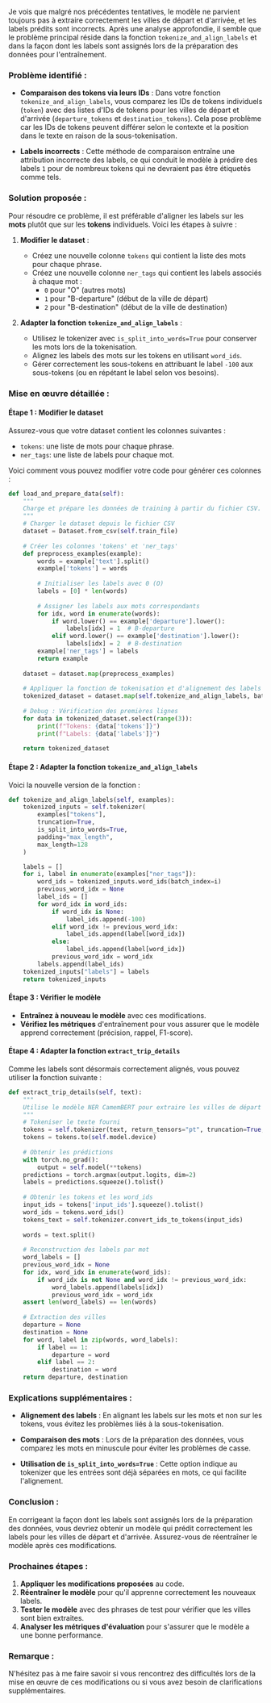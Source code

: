 Je vois que malgré nos précédentes tentatives, le modèle ne parvient toujours pas à extraire correctement les villes de départ et d'arrivée, et les labels prédits sont incorrects. Après une analyse approfondie, il semble que le problème principal réside dans la fonction `tokenize_and_align_labels` et dans la façon dont les labels sont assignés lors de la préparation des données pour l'entraînement.

### Problème identifié :

- **Comparaison des tokens via leurs IDs** : Dans votre fonction `tokenize_and_align_labels`, vous comparez les IDs de tokens individuels (`token`) avec des listes d'IDs de tokens pour les villes de départ et d'arrivée (`departure_tokens` et `destination_tokens`). Cela pose problème car les IDs de tokens peuvent différer selon le contexte et la position dans le texte en raison de la sous-tokenisation.

- **Labels incorrects** : Cette méthode de comparaison entraîne une attribution incorrecte des labels, ce qui conduit le modèle à prédire des labels `1` pour de nombreux tokens qui ne devraient pas être étiquetés comme tels.

### Solution proposée :

Pour résoudre ce problème, il est préférable d'aligner les labels sur les **mots** plutôt que sur les **tokens** individuels. Voici les étapes à suivre :

1. **Modifier le dataset** :

   - Créez une nouvelle colonne `tokens` qui contient la liste des mots pour chaque phrase.
   - Créez une nouvelle colonne `ner_tags` qui contient les labels associés à chaque mot :
     - `0` pour "O" (autres mots)
     - `1` pour "B-departure" (début de la ville de départ)
     - `2` pour "B-destination" (début de la ville de destination)

2. **Adapter la fonction `tokenize_and_align_labels`** :

   - Utilisez le tokenizer avec `is_split_into_words=True` pour conserver les mots lors de la tokenisation.
   - Alignez les labels des mots sur les tokens en utilisant `word_ids`.
   - Gérer correctement les sous-tokens en attribuant le label `-100` aux sous-tokens (ou en répétant le label selon vos besoins).

### Mise en œuvre détaillée :

#### Étape 1 : Modifier le dataset

Assurez-vous que votre dataset contient les colonnes suivantes :

- `tokens`: une liste de mots pour chaque phrase.
- `ner_tags`: une liste de labels pour chaque mot.

Voici comment vous pouvez modifier votre code pour générer ces colonnes :

```python
def load_and_prepare_data(self):
    """
    Charge et prépare les données de training à partir du fichier CSV.
    """
    # Charger le dataset depuis le fichier CSV
    dataset = Dataset.from_csv(self.train_file)
    
    # Créer les colonnes 'tokens' et 'ner_tags'
    def preprocess_examples(example):
        words = example['text'].split()
        example['tokens'] = words
        
        # Initialiser les labels avec 0 (O)
        labels = [0] * len(words)
        
        # Assigner les labels aux mots correspondants
        for idx, word in enumerate(words):
            if word.lower() == example['departure'].lower():
                labels[idx] = 1  # B-departure
            elif word.lower() == example['destination'].lower():
                labels[idx] = 2  # B-destination
        example['ner_tags'] = labels
        return example
    
    dataset = dataset.map(preprocess_examples)
    
    # Appliquer la fonction de tokenisation et d'alignement des labels au dataset
    tokenized_dataset = dataset.map(self.tokenize_and_align_labels, batched=True)
    
    # Debug : Vérification des premières lignes
    for data in tokenized_dataset.select(range(3)):
        print(f"Tokens: {data['tokens']}")
        print(f"Labels: {data['labels']}")
    
    return tokenized_dataset
```

#### Étape 2 : Adapter la fonction `tokenize_and_align_labels`

Voici la nouvelle version de la fonction :

```python
def tokenize_and_align_labels(self, examples):
    tokenized_inputs = self.tokenizer(
        examples["tokens"],
        truncation=True,
        is_split_into_words=True,
        padding="max_length",
        max_length=128
    )

    labels = []
    for i, label in enumerate(examples["ner_tags"]):
        word_ids = tokenized_inputs.word_ids(batch_index=i)
        previous_word_idx = None
        label_ids = []
        for word_idx in word_ids:
            if word_idx is None:
                label_ids.append(-100)
            elif word_idx != previous_word_idx:
                label_ids.append(label[word_idx])
            else:
                label_ids.append(label[word_idx])
            previous_word_idx = word_idx
        labels.append(label_ids)
    tokenized_inputs["labels"] = labels
    return tokenized_inputs
```

#### Étape 3 : Vérifier le modèle

- **Entraînez à nouveau le modèle** avec ces modifications.
- **Vérifiez les métriques** d'entraînement pour vous assurer que le modèle apprend correctement (précision, rappel, F1-score).

#### Étape 4 : Adapter la fonction `extract_trip_details`

Comme les labels sont désormais correctement alignés, vous pouvez utiliser la fonction suivante :

```python
def extract_trip_details(self, text):
    """
    Utilise le modèle NER CamemBERT pour extraire les villes de départ et d'arrivée à partir du texte donné.
    """
    # Tokeniser le texte fourni
    tokens = self.tokenizer(text, return_tensors="pt", truncation=True, is_split_into_words=False)
    tokens = tokens.to(self.model.device)
    
    # Obtenir les prédictions
    with torch.no_grad():
        output = self.model(**tokens)
    predictions = torch.argmax(output.logits, dim=2)
    labels = predictions.squeeze().tolist()
    
    # Obtenir les tokens et les word_ids
    input_ids = tokens['input_ids'].squeeze().tolist()
    word_ids = tokens.word_ids()
    tokens_text = self.tokenizer.convert_ids_to_tokens(input_ids)
    
    words = text.split()
    
    # Reconstruction des labels par mot
    word_labels = []
    previous_word_idx = None
    for idx, word_idx in enumerate(word_ids):
        if word_idx is not None and word_idx != previous_word_idx:
            word_labels.append(labels[idx])
            previous_word_idx = word_idx
    assert len(word_labels) == len(words)
    
    # Extraction des villes
    departure = None
    destination = None
    for word, label in zip(words, word_labels):
        if label == 1:
            departure = word
        elif label == 2:
            destination = word
    return departure, destination
```

### Explications supplémentaires :

- **Alignement des labels** : En alignant les labels sur les mots et non sur les tokens, vous évitez les problèmes liés à la sous-tokenisation.

- **Comparaison des mots** : Lors de la préparation des données, vous comparez les mots en minuscule pour éviter les problèmes de casse.

- **Utilisation de `is_split_into_words=True`** : Cette option indique au tokenizer que les entrées sont déjà séparées en mots, ce qui facilite l'alignement.

### Conclusion :

En corrigeant la façon dont les labels sont assignés lors de la préparation des données, vous devriez obtenir un modèle qui prédit correctement les labels pour les villes de départ et d'arrivée. Assurez-vous de réentraîner le modèle après ces modifications.

### Prochaines étapes :

1. **Appliquer les modifications proposées** au code.
2. **Réentraîner le modèle** pour qu'il apprenne correctement les nouveaux labels.
3. **Tester le modèle** avec des phrases de test pour vérifier que les villes sont bien extraites.
4. **Analyser les métriques d'évaluation** pour s'assurer que le modèle a une bonne performance.

### Remarque :

N'hésitez pas à me faire savoir si vous rencontrez des difficultés lors de la mise en œuvre de ces modifications ou si vous avez besoin de clarifications supplémentaires.